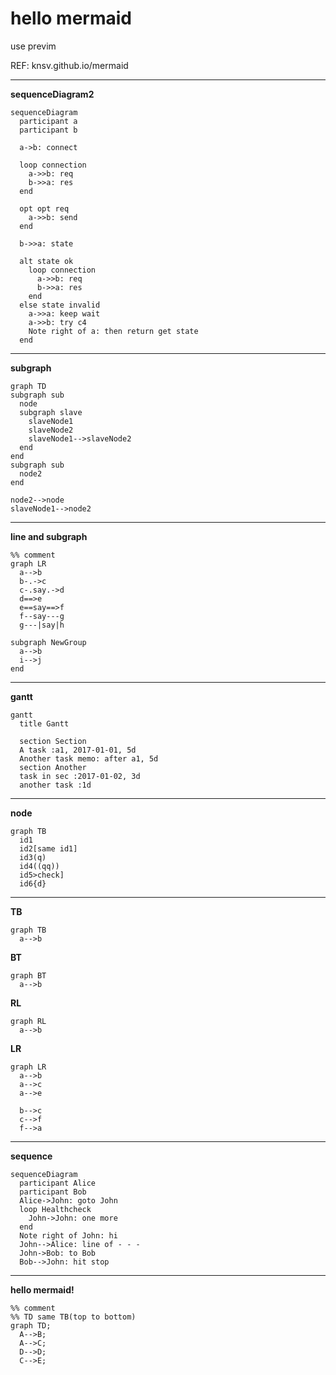 # hello mermaid
use previm

REF: knsv.github.io/mermaid

---
**sequenceDiagram2**
```mermaid
sequenceDiagram
  participant a
  participant b

  a->b: connect

  loop connection
    a->>b: req
    b->>a: res
  end

  opt opt req
    a->>b: send
  end

  b->>a: state

  alt state ok
    loop connection
      a->>b: req
      b->>a: res
    end
  else state invalid
    a->>a: keep wait
    a->>b: try c4
    Note right of a: then return get state
  end
```

---
**subgraph**
```mermaid
graph TD
subgraph sub
  node
  subgraph slave
    slaveNode1
    slaveNode2
    slaveNode1-->slaveNode2
  end
end
subgraph sub
  node2
end

node2-->node
slaveNode1-->node2
```

---
**line and subgraph**
```mermaid
%% comment
graph LR
  a-->b
  b-.->c
  c-.say.->d
  d==>e
  e==say==>f
  f--say---g
  g---|say|h

subgraph NewGroup
  a-->b
  i-->j
end
```

---
**gantt**
```mermaid
gantt
  title Gantt

  section Section
  A task :a1, 2017-01-01, 5d
  Another task memo: after a1, 5d
  section Another
  task in sec :2017-01-02, 3d
  another task :1d
```

---
**node**
```mermaid
graph TB
  id1
  id2[same id1]
  id3(q)
  id4((qq))
  id5>check]
  id6{d}
```

---
**TB**
```mermaid
graph TB
  a-->b
```

**BT**
```mermaid
graph BT
  a-->b
```

**RL**
```mermaid
graph RL
  a-->b
```

**LR**
```mermaid
graph LR
  a-->b
  a-->c
  a-->e

  b-->c
  c-->f
  f-->a
```

---
**sequence**
```mermaid
sequenceDiagram
  participant Alice
  participant Bob
  Alice->John: goto John
  loop Healthcheck
    John->John: one more
  end
  Note right of John: hi
  John-->Alice: line of - - -
  John->Bob: to Bob
  Bob-->John: hit stop
```

---
**hello mermaid!**
```mermaid
%% comment
%% TD same TB(top to bottom)
graph TD;
  A-->B;
  A-->C;
  D-->D;
  C-->E;
```
